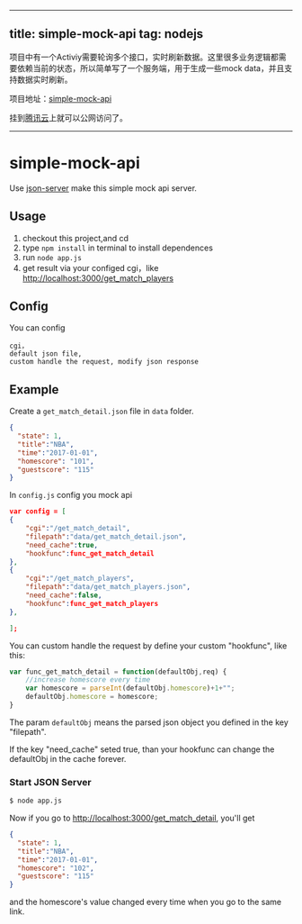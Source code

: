 
---
title: simple-mock-api
tag: nodejs
---

项目中有一个Activiy需要轮询多个接口，实时刷新数据。这里很多业务逻辑都需要依赖当前的状态，所以简单写了一个服务端，用于生成一些mock data，并且支持数据实时刷新。

项目地址：[simple-mock-api](https://github.com/FelixZhang00/simple-mock-api)

挂到[腾讯云](https://www.qcloud.com/)上就可以公网访问了。

---

# simple-mock-api

Use [json-server](https://github.com/typicode/json-server) make this simple mock api server.

## Usage
	
1. checkout this project,and cd
2. type `npm install` in terminal to install dependences
3. run `node app.js`
4. get result via your configed cgi，like [http://localhost:3000/get_match_players](http://localhost:3000/get_match_players)

## Config

You can config 

	cgi，
	default json file,
	custom handle the request, modify json response

## Example

Create a `get_match_detail.json` file in `data` folder.

```json
{
  "state": 1,
  "title":"NBA",
  "time":"2017-01-01",
  "homescore": "101",
  "guestscore": "115"
}
```

In `config.js` config you mock api

```json
var config = [
{
	"cgi":"/get_match_detail",
	"filepath":"data/get_match_detail.json",
	"need_cache":true,
	"hookfunc":func_get_match_detail
},
{
	"cgi":"/get_match_players",
	"filepath":"data/get_match_players.json",
	"need_cache":false,
	"hookfunc":func_get_match_players
},

];
```

You can custom handle the request by define your custom "hookfunc", like this:

```js
var func_get_match_detail = function(defaultObj,req) {
	//increase homescore every time
	var homescore = parseInt(defaultObj.homescore)+1+"";
	defaultObj.homescore = homescore;
}

```

The param `defaultObj` means the parsed json object you defined in the key "filepath". 

If the key "need_cache" seted true, than your hookfunc can change the defaultObj in the cache forever.


### Start JSON Server

```bash
$ node app.js
```

Now if you go to [http://localhost:3000/get_match_detail](http://localhost:3000/get_match_detail), you'll get

```json
{
  "state": 1,
  "title":"NBA",
  "time":"2017-01-01",
  "homescore": "102",
  "guestscore": "115"
}
```
and the homescore's value changed every time when you go to the same link.



